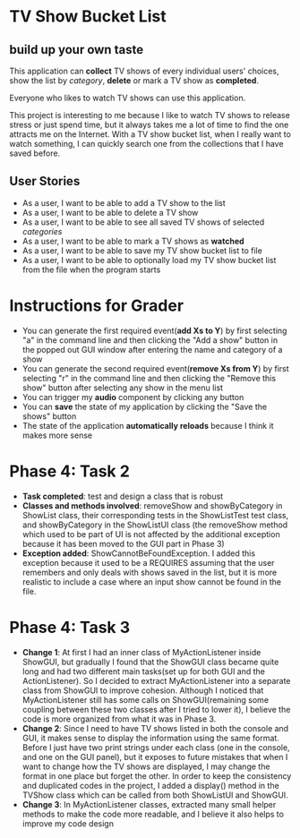 # TV Show Bucket List

## build up your own taste

This application can **collect** TV shows of every individual users' 
choices, show the list by *category*, **delete** or mark a 
TV show as **completed**. 

Everyone who likes to watch TV shows can use this application.

This project is interesting to me because I like to watch TV shows to release 
stress or just spend time, but it always takes me a lot of time to find 
the one attracts me on the Internet. With a TV show bucket list, when I 
really want to watch something, I can quickly search one from the collections that I have saved before.

## User Stories 
- As a user, I want to be able to add a TV show to the list
- As a user, I want to be able to delete a TV show
- As a user, I want to be able to see all saved TV shows of selected *categories*
- As a user, I want to be able to mark a TV shows as **watched**
- As a user, I want to be able to save my TV show bucket list to file
- As a user, I want to be able to optionally load my TV show bucket list from the file when the program starts

# Instructions for Grader
- You can generate the first required event(**add Xs to Y**) by first selecting "a" in the command line and then
  clicking the "Add a show" button in the popped out GUI window after entering the name and category of a show
- You can generate the second required event(**remove Xs from Y**) by first selecting "r" in the command line and 
  then clicking the "Remove this show" button after selecting any show in the menu list
- You can trigger my **audio** component by clicking any button
- You can **save** the state of my application by clicking the "Save the shows" button
- The state of the application **automatically reloads** because I think it makes more sense

# Phase 4: Task 2
- **Task completed**: test and design a class that is robust
- **Classes and methods involved**: removeShow and showByCategory in ShowList class, their corresponding tests in the 
  ShowListTest test class, and showByCategory in the ShowListUI class (the removeShow method which used to be part of UI
  is not affected by the additional exception because it has been moved to the GUI part in Phase 3)
- **Exception added**: ShowCannotBeFoundException. I added this exception because it used to be a REQUIRES assuming that
  the user remembers and only deals with shows saved in the list, but it is more realistic to include a case where
  an input show cannot be found in the file.

# Phase 4: Task 3
- **Change 1**: At first I had an inner class of MyActionListener inside ShowGUI, but gradually I found that the ShowGUI
            class became quite long and had two different main tasks(set up for both GUI and the ActionListener). So I 
            decided to extract MyActionListener into a separate class from ShowGUI to improve cohesion. Although I 
            noticed that MyActionListener still has some calls on ShowGUI(remaining some coupling between these two
            classes after I tried to lower it), I believe the code is more organized from what it was in Phase 3.
- **Change 2**: Since I need to have TV shows listed in both the console and GUI, it makes sense to display the 
            information using the same format. Before I just have two print strings under each class (one in the 
            console, and one on the GUI panel), but it exposes to future mistakes that when I want to change 
            how the TV shows are displayed, I may change the format in one place but forget the other. In order to keep 
            the consistency and duplicated codes in the project, I added a display() method in the TVShow class which 
            can be called from both ShowListUI and ShowGUI.
- **Change 3**: In MyActionListener classes, extracted many small helper methods to make the code more readable, and I 
            believe it also helps to improve my code design